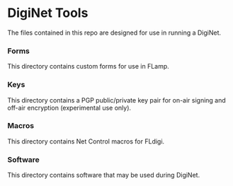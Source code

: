 # DigiNet Tools

The files contained in this repo are designed for use in running a DigiNet.

### Forms
This directory contains custom forms for use in FLamp.

### Keys
This directory contains a PGP public/private key pair for on-air signing and off-air encryption (experimental use only).

### Macros
This directory contains Net Control macros for FLdigi.

### Software
This directory contains software that may be used during DigiNet. 
